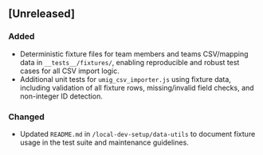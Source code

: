 ## [Unreleased]
### Added
- Deterministic fixture files for team members and teams CSV/mapping data in `__tests__/fixtures/`, enabling reproducible and robust test cases for all CSV import logic.
- Additional unit tests for `umig_csv_importer.js` using fixture data, including validation of all fixture rows, missing/invalid field checks, and non-integer ID detection.
### Changed
- Updated `README.md` in `/local-dev-setup/data-utils` to document fixture usage in the test suite and maintenance guidelines.
